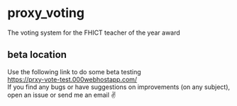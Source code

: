 # proxy_voting
The voting system for the FHICT teacher of the year award
## beta location  
Use the following link to do some beta testing  
https://prxy-vote-test.000webhostapp.com/  
If you find any bugs or have suggestions on improvements (on any subject), open an issue or send me an email :v:  
